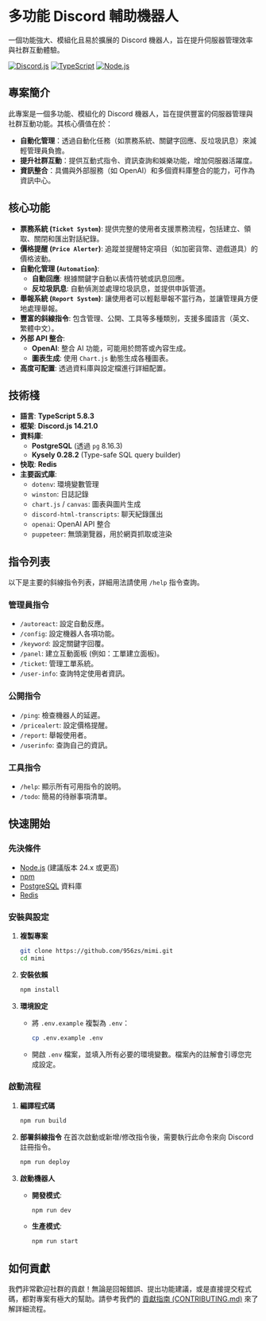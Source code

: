 # 多功能 Discord 輔助機器人

一個功能強大、模組化且易於擴展的 Discord 機器人，旨在提升伺服器管理效率與社群互動體驗。

[![Discord.js](https://img.shields.io/badge/Discord.js-v14.21.0-7289DA?logo=discord&logoColor=white)](https://discord.js.org/)
[![TypeScript](https://img.shields.io/badge/TypeScript-v5.8.3-3178C6?logo=typescript&logoColor=white)](https://www.typescriptlang.org/)
[![Node.js](https://img.shields.io/badge/Node.js-≥24.x-339933?logo=nodedotjs&logoColor=white)](https://nodejs.org/)

## 專案簡介

此專案是一個多功能、模組化的 Discord 機器人，旨在提供豐富的伺服器管理與社群互動功能。其核心價值在於：

*   **自動化管理**：透過自動化任務（如票務系統、關鍵字回應、反垃圾訊息）來減輕管理員負擔。
*   **提升社群互動**：提供互動式指令、資訊查詢和娛樂功能，增加伺服器活躍度。
*   **資訊整合**：具備與外部服務（如 OpenAI）和多個資料庫整合的能力，可作為資訊中心。

## 核心功能

*   **票務系統 (`Ticket System`)**: 提供完整的使用者支援票務流程，包括建立、領取、關閉和匯出對話紀錄。
*   **價格提醒 (`Price Alerter`)**: 追蹤並提醒特定項目（如加密貨幣、遊戲道具）的價格波動。
*   **自動化管理 (`Automation`)**:
    *   **自動回應**: 根據關鍵字自動以表情符號或訊息回應。
    *   **反垃圾訊息**: 自動偵測並處理垃圾訊息，並提供申訴管道。
*   **舉報系統 (`Report System`)**: 讓使用者可以輕鬆舉報不當行為，並讓管理員方便地處理舉報。
*   **豐富的斜線指令**: 包含管理、公開、工具等多種類別，支援多國語言（英文、繁體中文）。
*   **外部 API 整合**:
    *   **OpenAI**: 整合 AI 功能，可能用於問答或內容生成。
    *   **圖表生成**: 使用 `Chart.js` 動態生成各種圖表。
*   **高度可配置**: 透過資料庫與設定檔進行詳細配置。

## 技術棧

*   **語言**: **TypeScript 5.8.3**
*   **框架**: **Discord.js 14.21.0**
*   **資料庫**:
    *   **PostgreSQL** (透過 `pg` 8.16.3)
    *   **Kysely 0.28.2** (Type-safe SQL query builder)
*   **快取**: **Redis**
*   **主要函式庫**:
    *   `dotenv`: 環境變數管理
    *   `winston`: 日誌記錄
    *   `chart.js` / `canvas`: 圖表與圖片生成
    *   `discord-html-transcripts`: 聊天紀錄匯出
    *   `openai`: OpenAI API 整合
    *   `puppeteer`: 無頭瀏覽器，用於網頁抓取或渲染

## 指令列表

以下是主要的斜線指令列表，詳細用法請使用 `/help` 指令查詢。

### 管理員指令

*   `/autoreact`: 設定自動反應。
*   `/config`: 設定機器人各項功能。
*   `/keyword`: 設定關鍵字回覆。
*   `/panel`: 建立互動面板 (例如：工單建立面板)。
*   `/ticket`: 管理工單系統。
*   `/user-info`: 查詢特定使用者資訊。

### 公開指令

*   `/ping`: 檢查機器人的延遲。
*   `/pricealert`: 設定價格提醒。
*   `/report`: 舉報使用者。
*   `/userinfo`: 查詢自己的資訊。

### 工具指令

*   `/help`: 顯示所有可用指令的說明。
*   `/todo`: 簡易的待辦事項清單。

## 快速開始

### 先決條件

*   [Node.js](https://nodejs.org/) (建議版本 24.x 或更高)
*   [npm](https://www.npmjs.com/)
*   [PostgreSQL](https://www.postgresql.org/) 資料庫
*   [Redis](https://redis.io/)

### 安裝與設定

1.  **複製專案**
    ```bash
    git clone https://github.com/956zs/mimi.git
    cd mimi
    ```

2.  **安裝依賴**
    ```bash
    npm install
    ```

3.  **環境設定**
    *   將 `.env.example` 複製為 `.env`：
        ```bash
        cp .env.example .env
        ```
    *   開啟 `.env` 檔案，並填入所有必要的環境變數。檔案內的註解會引導您完成設定。

### 啟動流程

1.  **編譯程式碼**
    ```bash
    npm run build
    ```

2.  **部署斜線指令**
    在首次啟動或新增/修改指令後，需要執行此命令來向 Discord 註冊指令。
    ```bash
    npm run deploy
    ```

3.  **啟動機器人**
    *   **開發模式**:
        ```bash
        npm run dev
        ```
    *   **生產模式**:
        ```bash
        npm run start
        ```

## 如何貢獻

我們非常歡迎社群的貢獻！無論是回報錯誤、提出功能建議，或是直接提交程式碼，都對專案有極大的幫助。請參考我們的 [貢獻指南 (CONTRIBUTING.md)](CONTRIBUTING.md) 來了解詳細流程。
